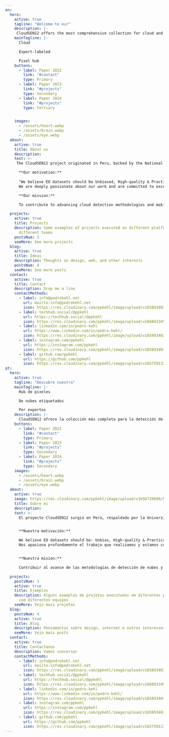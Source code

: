 ```yaml
---
en:
  hero:
    active: true
    tagline: "Welcome to our"
    description: |-
     CloudSEN12 offers the most comprehensive collection for cloud and cloud shadow detection in Sentinel-2.
    mainTagline: |-
      Cloud

      Expert-labeled

      Pixel hub
    buttons:
      - label: Paper 2022
        link: "#contact"
        type: Primary
      - label: Paper 2023
        link: "#projects"
        type: Secondary
      - label: Paper 2024
        link: "#projects"
        type: Tertiary


    images:
      - /assets/heart.webp
      - /assets/brain.webp
      - /assets/eye.webp
  about:
    active: true
    title: About us
    description: 
    text: >-
     The CloudSEN12 project originated in Peru, backed by the National University of San Marcos in Peru and the University of Valencia in Spain. It arose from the need to address the challenge of working with images contaminated by clouds in the Peruvian Andes, where cloud detection algorithms perform poorly. Without suitable datasets for this region, we decided to create CloudSEN12, a global dataset with manual labels, carefully selecting satellite images in previously overlooked areas. After the dataset's release and receiving valuable feedback, the team was motivated to improve further, leading to CloudSEN12+, where with the acquired knowledge, we refined the dataset to ensure maximum trustworthiness.

      **Our motivation:**
      
      "We believe EO datasets should be Unbiased, High-quality & Practical."
      We are deeply passionate about our work and are committed to excellence every step of the way. We take pride in saying that our dataset is free and will always be.

      **Our mission:**

      To contribute to advancing cloud detection methodologies and making CloudSEN12+ an essential resource for the research community in this field.

  projects:
    active: true
    title: Projects
    description: Some examples of projects executed on different platforms with
      different teams
    postsNum: 3
    seeMore: See more projects
  blog:
    active: true
    title: Ideas
    description: Thoughts on design, web, and other interests
    postsNum: 4
    seeMore: See more posts
  contact:
    active: true
    title: Contact
    description: Drop me a line
    contactMethods:
      - label: info@pedrokehl.net
        url: mailto:info@pedrokehl.net
        icon: https://res.cloudinary.com/ppkehl/image/upload/v1658934033/icons/icon-mail_tyul5l.svg
      - label: techhub.social/@ppkehl
        url: https://techhub.social/@ppkehl
        icon: https://res.cloudinary.com/ppkehl/image/upload/v1668933459/icons/mastodon_fhq4bo.svg
      - label: linkedin.com/in/pedro-kehl
        url: https://www.linkedin.com/in/pedro-kehl/
        icon: https://res.cloudinary.com/ppkehl/image/upload/v1658934033/icons/icon-linkedin_ojsf6k.svg
      - label: instagram.com/ppkehl
        url: https://instagram.com/ppkehl
        icon: https://res.cloudinary.com/ppkehl/image/upload/v1658934033/icons/icon-instagram_ljjd3k.svg
      - label: github.com/ppkehl
        url: https://github.com/ppkehl
        icon: https://res.cloudinary.com/ppkehl/image/upload/v1657591338/icons/logo-github_o8nj8f_ltj0dc.svg
pt:
  hero:
    active: true
    tagline: "Descubre nuestro"
    mainTagline: |-
      Hub de pixeles

      De nubes etiquetados

      Por expertos
    description: |-
      CloudSEN12 ofrece la colección más completa para la detección de nubes y sombras de nubes en Sentinel-2.
    buttons:
      - label: Paper 2022
        link: "#contact"
        type: Primary
      - label: Paper 2023
        link: "#projects"
        type: Secondary
      - label: Paper 2024
        link: "#projects"
        type: Secondary
    images:
      - /assets/heart.webp
      - /assets/brain.webp
      - /assets/eye.webp
  about:
    active: true
    image: https://res.cloudinary.com/ppkehl/image/upload/v1656728600/home/about/pedro-kehl-400_xd6bmu.webp
    title: Sobre mi
    description:
    text: >-
      El proyecto CloudSEN12 surgió en Perú, respaldado por la Universidad Nacional Mayor de San Marcos en Perú y la Universidad de Valencia. Surgió de la necesidad de abordar el desafío de trabajar con imágenes contaminadas por nubes en los Andes peruanos, donde los algoritmos de detección de nubes no funcionaban correctamente. Ante la falta de datasets adecuados para esta región, se decidió crear CloudSEN12, un conjunto de datos mundial con etiquetas manuales, seleccionando cuidadosamente imágenes satelitales en áreas previamente pasadas por alto. Tras el lanzamiento del dataset y recibir comentarios valiosos, el equipo se inspiró para mejorar aún más, dando lugar a CloudSEN12+, donde con el conocimiento adquirido, refinamos el dataset para ofrecer aun mas precisión y confiabilidad.


      **Nuestra motivación:**

      We believe EO datasets should be: Unbias, High-quality & Practical
      Nos apasiona profundamente el trabajo que realizamos y estamos comprometidos con la excelencia en cada paso del camino. Nos llena de orgullo decir que nuestro conjunto de datos es libre y siempre lo será. 


      **Nuestra misión:**

      Contribuir al avance de las metodologías de detección de nubes y convertir a CloudSEN12+ en un recurso esencial para la comunidad de investigación en este campo.

  projects:
    postsNum: 3
    active: true
    title: Ejemplos
    description: Alguns exemplos de projetos executados em diferentes plataformas
      com diferentes equipes
    seeMore: Veja mais projetos
  blog:
    postsNum: 4
    active: true
    title: Blog
    description: Pensamentos sobre design, internet e outros interesses
    seeMore: Veja mais posts
  contact:
    active: true
    title: Contactanos
    description: Vamos conversar
    contactMethods:
      - label: info@pedrokehl.net
        url: mailto:info@pedrokehl.net
        icon: https://res.cloudinary.com/ppkehl/image/upload/v1658934033/icons/icon-mail_tyul5l.svg
      - label: techhub.social/@ppkehl
        url: https://techhub.social/@ppkehl
        icon: https://res.cloudinary.com/ppkehl/image/upload/v1668933459/icons/mastodon_fhq4bo.svg
      - label: linkedin.com/in/pedro-kehl
        url: https://www.linkedin.com/in/pedro-kehl/
        icon: https://res.cloudinary.com/ppkehl/image/upload/v1658934033/icons/icon-linkedin_ojsf6k.svg
      - label: instagram.com/ppkehl
        url: https://instagram.com/ppkehl
        icon: https://res.cloudinary.com/ppkehl/image/upload/v1658934033/icons/icon-instagram_ljjd3k.svg
      - label: github.com/ppkehl
        url: https://github.com/ppkehl
        icon: https://res.cloudinary.com/ppkehl/image/upload/v1657591338/icons/logo-github_o8nj8f_ltj0dc.svg
---
```

